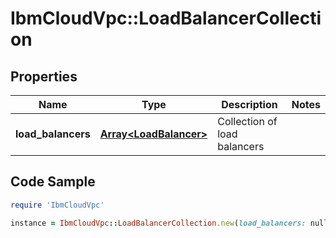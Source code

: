 # IbmCloudVpc::LoadBalancerCollection

## Properties

Name | Type | Description | Notes
------------ | ------------- | ------------- | -------------
**load_balancers** | [**Array&lt;LoadBalancer&gt;**](LoadBalancer.md) | Collection of load balancers | 

## Code Sample

```ruby
require 'IbmCloudVpc'

instance = IbmCloudVpc::LoadBalancerCollection.new(load_balancers: null)
```



